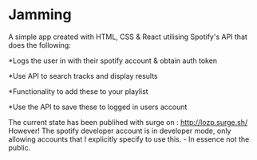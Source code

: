 # Jamming
A simple app created with  HTML, CSS & React utilising Spotify's API that does the following:

*Logs the user in with their spotify account & obtain auth token

*Use API to search tracks and display results

*Functionality to add these to your playlist 

*Use the API to save these to logged in users account


The current state has been publihed with surge on : http://lozp.surge.sh/
However! The spotify developer account is in developer mode, only allowing accounts that I explicitly specify to use this. - In essence not the public.



